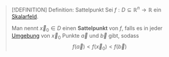 >[!DEFINITION] Definition: Sattelpunkt
>Sei $f:D\subseteq\mathbb{R}^n\to\mathbb{R}$ ein [Skalarfeld](../Skalarfeld.md).
>
>Man nennt $\vec{x}_0\in D$ einen **Sattelpunkt**  von $f$, falls es in jeder [Umgebung](../../../../../Topologie/Umgebung.md) von $\vec{x}_0$ Punkte $\vec{a}$ und $\vec{b}$ gibt, sodass
>$$f(\vec{a})\lt f(\vec{x}_0) \lt f(\vec{b})$$